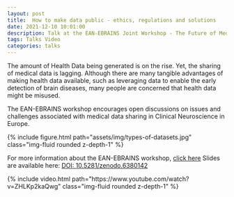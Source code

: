 ```yaml
---
layout: post
title:  How to make data public - ethics, regulations and solutions
date: 2021-12-10 10:01:00
description: Talk at the EAN-EBRAINS Joint Workshop - The Future of Medical Data Sharing in Clinical Neurosciences
tags: Talks Video
categories: talks
---
```


The amount of Health Data being generated is on the rise. Yet, the sharing of medical data is lagging. Although there are many tangible advantages of making health data available, such as leveraging data to enable the early detection of brain diseases, many people are concerned that health data might be misused.

The EAN-EBRAINS workshop encourages open discussions on issues and challenges associated with medical data sharing in Clinical Neuroscience in Europe.
<div class="row mt-3">
    <div class="col-sm mt-3 mt-md-0">
        {% include figure.html path="assets/img/types-of-datasets.jpg" class="img-fluid rounded z-depth-1" %}
    </div>
</div>

For more information about the EAN-EBRAINS workshop, [click here](https://www.humanbrainproject.eu/en/education/ebrains-workshops/medicaldata/)
Slides are available here: [DOI: 10.5281/zenodo.6380142](https://doi.org/10.5281/zenodo.6380142)

<div class="row mt-3">
    <div class="col-sm mt-3 mt-md-0">
        {% include video.html path="https://www.youtube.com/watch?v=ZHLKp2kaQwg" class="img-fluid rounded z-depth-1" %}
    </div>
</div>
